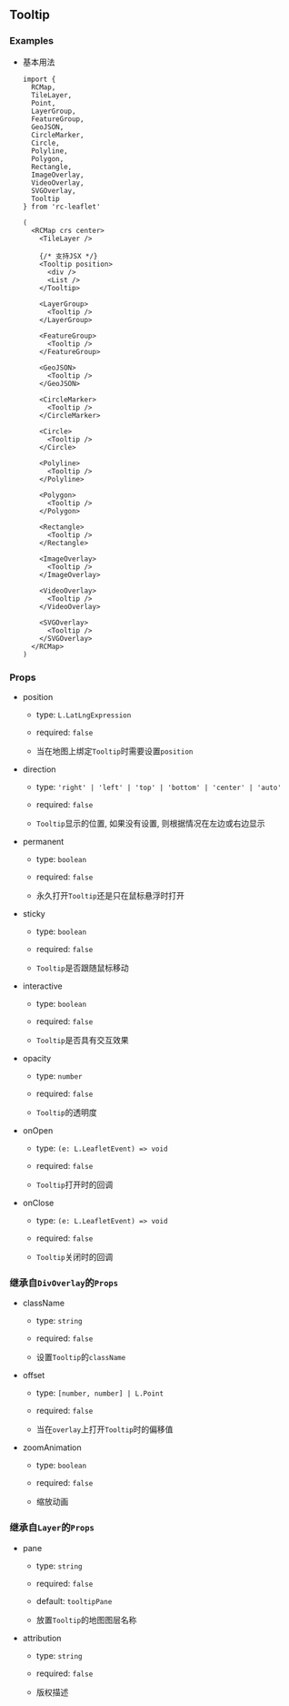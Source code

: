 ## Tooltip

### Examples

- 基本用法

  ```tsx
  import {
    RCMap,
    TileLayer,
    Point,
    LayerGroup,
    FeatureGroup,
    GeoJSON,
    CircleMarker,
    Circle,
    Polyline,
    Polygon,
    Rectangle,
    ImageOverlay,
    VideoOverlay,
    SVGOverlay,
    Tooltip
  } from 'rc-leaflet'

  (
    <RCMap crs center>
      <TileLayer />

      {/* 支持JSX */}
      <Tooltip position>
        <div />
        <List />
      </Tooltip>

      <LayerGroup>
        <Tooltip />
      </LayerGroup>

      <FeatureGroup>
        <Tooltip />
      </FeatureGroup>

      <GeoJSON>
        <Tooltip />
      </GeoJSON>

      <CircleMarker>
        <Tooltip />
      </CircleMarker>

      <Circle>
        <Tooltip />
      </Circle>

      <Polyline>
        <Tooltip />
      </Polyline>

      <Polygon>
        <Tooltip />
      </Polygon>

      <Rectangle>
        <Tooltip />
      </Rectangle>

      <ImageOverlay>
        <Tooltip />
      </ImageOverlay>

      <VideoOverlay>
        <Tooltip />
      </VideoOverlay>

      <SVGOverlay>
        <Tooltip />
      </SVGOverlay>
    </RCMap>
  )
  ```

### Props

- position

  - type: `L.LatLngExpression`

  - required: `false`

  - 当在地图上绑定`Tooltip`时需要设置`position`

- direction

  - type: `'right' | 'left' | 'top' | 'bottom' | 'center' | 'auto'`

  - required: `false`

  - `Tooltip`显示的位置, 如果没有设置, 则根据情况在左边或右边显示

- permanent

  - type: `boolean`

  - required: `false`

  - 永久打开`Tooltip`还是只在鼠标悬浮时打开

- sticky

  - type: `boolean`

  - required: `false`

  - `Tooltip`是否跟随鼠标移动

- interactive

  - type: `boolean`

  - required: `false`

  - `Tooltip`是否具有交互效果

- opacity

  - type: `number`

  - required: `false`

  - `Tooltip`的透明度

- onOpen

  - type: `(e: L.LeafletEvent) => void`

  - required: `false`

  - `Tooltip`打开时的回调

- onClose

  - type: `(e: L.LeafletEvent) => void`

  - required: `false`

  - `Tooltip`关闭时的回调

### 继承自`DivOverlay`的`Props`

- className

  - type: `string`

  - required: `false`

  - 设置`Tooltip`的`className`

- offset

  - type: `[number, number] | L.Point`

  - required: `false`

  - 当在`overlay`上打开`Tooltip`时的偏移值

- zoomAnimation

  - type: `boolean`

  - required: `false`

  - 缩放动画

### 继承自`Layer`的`Props`

- pane

  - type: `string`

  - required: `false`

  - default: `tooltipPane`

  - 放置`Tooltip`的地图图层名称

- attribution

  - type: `string`

  - required: `false`

  - 版权描述
